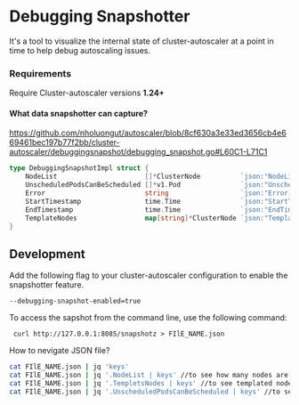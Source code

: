 # Debugging Snapshotter
It's a tool to visualize the internal state of cluster-autoscaler at a point in time to help debug autoscaling issues.

### Requirements
Require Cluster-autoscaler versions **1.24+**

#### What data snapshotter can capture?
https://github.com/nholuongut/autoscaler/blob/8cf630a3e33ed3656cb4e669461bec197b77f2bb/cluster-autoscaler/debuggingsnapshot/debugging_snapshot.go#L60C1-L71C1
```go
type DebuggingSnapshotImpl struct {
	NodeList                      []*ClusterNode          `json:"NodeList"`
	UnscheduledPodsCanBeScheduled []*v1.Pod               `json:"UnscheduledPodsCanBeScheduled"`
	Error                         string                  `json:"Error,omitempty"`
	StartTimestamp                time.Time               `json:"StartTimestamp"`
	EndTimestamp                  time.Time               `json:"EndTimestamp"`
	TemplateNodes                 map[string]*ClusterNode `json:"TemplateNodes"`
}

```
## Development
Add the following flag to your cluster-autoscaler configuration to enable the snapshotter feature.
```
--debugging-snapshot-enabled=true
```
To access the sapshot from the command line, use the following command:
```
 curl http://127.0.0.1:8085/snapshotz > FIlE_NAME.json
```
How to nevigate JSON file?

```sh
cat FIlE_NAME.json | jq 'keys'
cat FIlE_NAME.json | jq '.NodeList | keys' //to see how many nodes are running
cat FIlE_NAME.json | jq '.TempletsNodes | keys' //to see templated nodes
cat FIlE_NAME.json | jq '.UnscheduledPodsCanBeScheduled | keys' //to see unscheduled pods that can be scheduled
```
